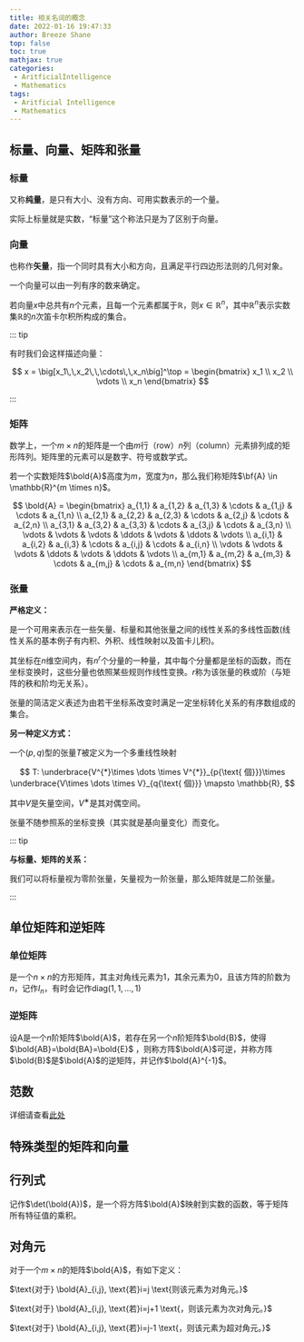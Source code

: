 ```yaml
---
title: 相关名词的概念
date: 2022-01-16 19:47:33
author: Breeze Shane
top: false
toc: true
mathjax: true
categories: 
 - AritficialIntelligence
 - Mathematics
tags: 
 - Aritficial Intelligence
 - Mathematics
---
```

## 标量、向量、矩阵和张量

### 标量

又称**纯量**，是只有大小、没有方向、可用实数表示的一个量。

实际上标量就是实数，“标量”这个称法只是为了区别于向量。

### 向量

也称作**矢量**，指一个同时具有大小和方向，且满足平行四边形法则的几何对象。

一个向量可以由一列有序的数来确定。

若向量$x$中总共有$n$个元素，且每一个元素都属于$\mathbb{R}$，则$x \in \mathbb{R}^{n}$，其中$\mathbb{R}^{n}$表示实数集$\mathbb{R}$的$n$次笛卡尔积所构成的集合。

::: tip

有时我们会这样描述向量：

$$
x = \big[x_1\,\,x_2\,\,\cdots\,\,x_n\big]^\top = 
\begin{bmatrix}
x_1 \\
x_2 \\
\vdots \\
x_n
\end{bmatrix}
$$

:::

### 矩阵

数学上，一个$m\times n$的矩阵是一个由$m$行（row）$n$列（column）元素排列成的矩形阵列。矩阵里的元素可以是数字、符号或数学式。

若一个实数矩阵$\bold{A}$高度为$m$，宽度为$n$，那么我们称矩阵$\bf{A} \in \mathbb{R}^{m \times n}$。

$$
\bold{A} = 
\begin{bmatrix}
    a_{1,1} & a_{1,2} & a_{1,3} & \cdots & a_{1,j} & \cdots & a_{1,n} \\
    a_{2,1} & a_{2,2} & a_{2,3} & \cdots & a_{2,j} & \cdots & a_{2,n} \\
    a_{3,1} & a_{3,2} & a_{3,3} & \cdots & a_{3,j} & \cdots & a_{3,n} \\
    \vdots & \vdots & \vdots & \ddots & \vdots & \ddots & \vdots \\
    a_{i,1} & a_{i,2} & a_{i,3} & \cdots & a_{i,j} & \cdots & a_{i,n} \\
    \vdots & \vdots & \vdots & \ddots & \vdots & \ddots & \vdots \\
    a_{m,1} & a_{m,2} & a_{m,3} & \cdots & a_{m,j} & \cdots & a_{m,n}
\end{bmatrix}
$$

### 张量

**严格定义：**

是一个可用来表示在一些矢量、标量和其他张量之间的线性关系的多线性函数(线性关系的基本例子有内积、外积、线性映射以及笛卡儿积)。

其坐标在$n$维空间内，有$n^r$个分量的一种量，其中每个分量都是坐标的函数，而在坐标变换时，这些分量也依照某些规则作线性变换。$r$称为该张量的秩或阶（与矩阵的秩和阶均无关系）。

张量的简洁定义表述为由若干坐标系改变时满足一定坐标转化关系的有序数组成的集合。

**另一种定义方式：**

一个$(p,q)$型的张量$T$被定义为一个多重线性映射

$$
T: \underbrace{V^{*}\times \dots \times V^{*}}_{p{\text{ 個}}}\times \underbrace{V\times \dots \times V}_{q{\text{ 個}}} \mapsto \mathbb{R},
$$

其中$V$是矢量空间，$V^∗$是其对偶空间。

张量不随参照系的坐标变换（其实就是基向量变化）而变化。

::: tip

**与标量、矩阵的关系：**

我们可以将标量视为零阶张量，矢量视为一阶张量，那么矩阵就是二阶张量。

:::

## 单位矩阵和逆矩阵

### 单位矩阵

是一个$n\times n$的方形矩阵，其主对角线元素为1，其余元素为0，且该方阵的阶数为$n$，记作$I_n$，有时会记作$\text{diag}(1,1,\dots,1)$

### 逆矩阵

设A是一个$n$阶矩阵$\bold{A}$，若存在另一个$n$阶矩阵$\bold{B}$，使得$\bold{AB}=\bold{BA}=\bold{E}$ ，则称方阵$\bold{A}$可逆，并称方阵$\bold{B}$是$\bold{A}$的逆矩阵，并记作$\bold{A}^{-1}$。

## 范数

详细请查看[此处](../../Mathematics/Norm.md)

## 特殊类型的矩阵和向量

## 行列式

记作$\det(\bold{A})$，是一个将方阵$\bold{A}$映射到实数的函数，等于矩阵所有特征值的乘积。

## 对角元

对于一个$m\times n$的矩阵$\bold{A}$，有如下定义：

$\text{对于} \bold{A}_{i,j}, \text{若}i=j \text{则该元素为对角元。}$

$\text{对于} \bold{A}_{i,j}, \text{若}i=j+1 \text{，则该元素为次对角元。}$

$\text{对于} \bold{A}_{i,j}, \text{若}i=j-1 \text{，则该元素为超对角元。}$
